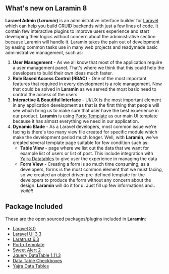   

## What's new on Laramin 8

<b>Laravel Admin (<i>Laramin</i>)</b> is an administrative interface builder for [Laravel](https://laravel.com/) which can help you build CRUID backends with just a few lines of code. It contain few interactive plugins to improve users experience and start developing their logics without concern about the administrative section because Laramin will handle it. Laramin takes the pain out of development by easing common tasks use in many web projects and readymade basic administrative management, such as:

1. <b>User Management</b> - As we all know that most of the application require a user management panel. That's where we think that this could help the developers to build their own ideas much faster.
2. <b>Role Based Access Control (RBAC)</b> - One of the most important features that required in every development is a role management. Now that could be solved in <b>Laramin</b> as we served the most basic need to control the access of the users.
3. <b>Interactive & Beautiful Interface</b> - UI/UX is the most important element in any application development as that is the first thing that people will see which bring us to make sure that user have the best experience in our product. <b>Laramin</b> is using [Porto Template](https://themeforest.net/item/porto-responsive-html5-template/4106987) as our main UI template because it has almost everything we need in our application.
4. <b>Dynamic Blade</b> - As a Laravel developers, most common issue we're facing is there's too many view file created for specific module which make the development period much longer. Well, with <b>Laramin</b>, we've created several template page suitable for few condition such as:
	- <b>Table View</b> - page where we list out the data that we want for example list of users or list of post. This include integration with [Yajra Datatables](https://yajrabox.com/docs/laravel-datatables/master/installation) to give user the experience in managing the data
	- <b>Form View</b> - Creating a form is so much time consuming, as a developers, forms is the most common element that we must facing, so we created an object driven pre-defined template for the developers to produce the form without any concern about the design. <b>Laramin</b> will do it for u. Just fill up few informations and.. <i>Voilà!!</i>

## Package Included

These are the open sourced packages/plugins included in <b>Laramin</b>:
- [Laravel 8.0](https://laravel.com/)
- [Laravel UI 3.3](https://github.com/laravel/ui)
- [Laratrust 6.3](https://laratrust.santigarcor.me/docs/6.x/installation.html)
- [Porto Template](https://themeforest.net/item/porto-responsive-html5-template/4106987)
- [Sweet Alert 2](https://sweetalert2.github.io/)
- [Jquery DataTable 1.11.3](https://datatables.net/examples/index)
- [Data Table Checkboxes](https://datatables.net/extensions/select/examples/initialisation/checkbox.html)
- [Yajra Data Tables](https://yajrabox.com/docs/laravel-datatables/master/installation)